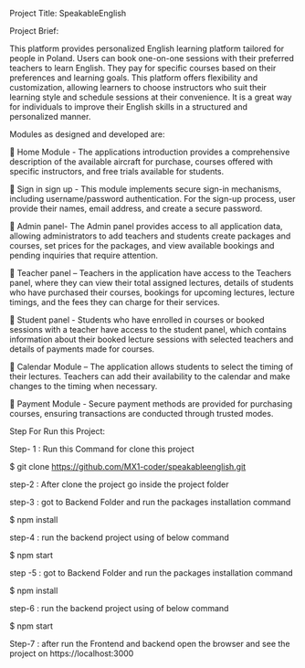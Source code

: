 Project Title: SpeakableEnglish

Project Brief:

This platform provides personalized English learning platform tailored for people in Poland.
Users can book one-on-one sessions with their preferred teachers to learn English. They pay
for specific courses based on their preferences and learning goals. This platform offers
flexibility and customization, allowing learners to choose instructors who suit their learning
style and schedule sessions at their convenience. It is a great way for individuals to improve
their English skills in a structured and personalized manner.

Modules as designed and developed are:

 Home Module - The applications introduction provides a comprehensive description
of the available aircraft for purchase, courses offered with specific instructors, and
free trials available for students.

 Sign in sign up - This module implements secure sign-in mechanisms, including
username/password authentication. For the sign-up process, user provide their
names, email address, and create a secure password.

 Admin panel- The Admin panel provides access to all application data, allowing
administrators to add teachers and students create packages and courses, set prices
for the packages, and view available bookings and pending inquiries that require
attention.

 Teacher panel – Teachers in the application have access to the Teachers panel,
where they can view their total assigned lectures, details of students who have
purchased their courses, bookings for upcoming lectures, lecture timings, and the
fees they can charge for their services.

 Student panel - Students who have enrolled in courses or booked sessions with a
teacher have access to the student panel, which contains information about their
booked lecture sessions with selected teachers and details of payments made for
courses.

 Calendar Module – The application allows students to select the timing of their
lectures. Teachers can add their availability to the calendar and make changes to the
timing when necessary.

 Payment Module - Secure payment methods are provided for purchasing courses,
ensuring transactions are conducted through trusted modes.

Step For Run this Project:

Step- 1 : Run this Command for clone this project

$ git clone https://github.com/MX1-coder/speakableenglish.git

step-2 : After clone the project go inside the project folder

step-3 : got to  Backend Folder and  run the packages installation command

$ npm install

step-4 : run the backend project using of below command

$ npm start

step -5 :  got to  Backend Folder and run the packages installation command

$ npm install

step-6 : run the backend project using of below command

$ npm start

Step-7 : after run the Frontend and backend open the browser and see the project on https://localhost:3000
